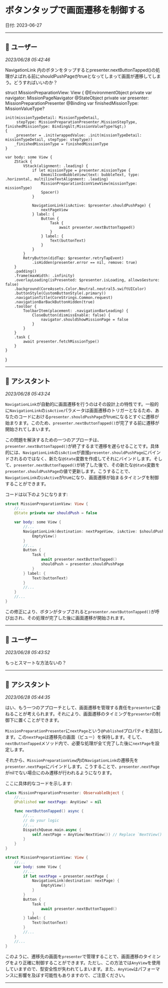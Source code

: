 # ボタンタップで画面遷移を制御する

日付: 2023-06-27

---

## 👤 ユーザー
*2023/06/28 05:42:46*

NavigationLink 内のボタンをタップするとpresenter.nextButtonTapped()の処理がよばれる前にshouldPushPageがtrueとなってしまって画面が遷移してしまう。どうすればいいのか？

struct MissionPreparationView: View {
    @EnvironmentObject private var navigator: MissionPageNavigator
    @StateObject private var presenter: MissionPreparationPresenter
    @Binding var finishedMissionType: MissionValueType?

    init(missionTypeDetail: MissionTypeDetail,
         stepType: MissionPreparationPresenter.MissionStepType, finishedMissionType: Binding&lt;MissionValueType?&gt;)
    {
        _presenter = .init(wrappedValue: .init(missionTypeDetail: missionTypeDetail, stepType: stepType))
        _finishedMissionType = finishedMissionType
    }

    var body: some View {
        ZStack {
            VStack(alignment: .leading) {
                if let missionType = presenter.missionType {
                    EmomilIconBubbleView(text: bubbleText, type: .horizontal, multilineTextAlignment: .leading)
                    MissionPreparationIconViewView(missionType: missionType)
                    Spacer()
                }

                NavigationLink(isActive: $presenter.shouldPushPage) {
                    nextPageView
                } label: {
                    Button {
                        Task {
                            await presenter.nextButtonTapped()
                        }
                    } label: {
                        Text(buttonText)
                    }
                }
            }
            RetryButton(didTap: $presenter.retryTapEvent)
                .isHidden(presenter.error == nil, remove: true)
        }
        .padding()
        .frame(maxWidth: .infinity)
        .overlayLoading(isPresented: $presenter.isLoading, allowsGesture: false)
        .background(CoreAssets.Color.Neutral.neutral5.swiftUIColor)
        .buttonStyle(CustomButtonStyle(.primary))
        .navigationTitle(CoreStrings.Common.request)
        .navigationBarBackButtonHidden(true)
        .toolbar {
            ToolbarItem(placement: .navigationBarLeading) {
                CloseButton(dismissEnable: false) {
                    navigator.shouldShowMissionPage = false
                }
            }
        }
        .task {
            await presenter.fetchMissionType()
        }
    }
}

---

## 🤖 アシスタント
*2023/06/28 05:43:24*

`NavigationLink`が自動的に画面遷移を行うのはその設計上の特性です。一般的に`NavigationLink`の`isActive`パラメータは画面遷移のトリガーとなるため、あなたのコードにおける`presenter.shouldPushPage`がtrueになるとすぐに遷移が始まります。このため、`presenter.nextButtonTapped()`が完了する前に遷移が開始されてしまいます。

この問題を解決するための一つのアプローチは、`presenter.nextButtonTapped()`が終了するまで遷移を遅らせることです。具体的には、`NavigationLink`の`isActive`が直接`presenter.shouldPushPage`にバインドされるのではなく、新たな`@State`変数を作成してそれにバインドします。そして、`presenter.nextButtonTapped()`が終了した後で、その新たな`@State`変数を`presenter.shouldPushPage`の値で更新します。こうすることで、`NavigationLink`の`isActive`がtrueになり、画面遷移が始まるタイミングを制御することができます。

コードは以下のようになります:

```swift
struct MissionPreparationView: View {
    //...
    @State private var shouldPush = false

    var body: some View {
        //...
        NavigationLink(destination: nextPageView, isActive: $shouldPush) {
            EmptyView()
        }
        //...
        Button {
            Task {
                await presenter.nextButtonTapped()
                shouldPush = presenter.shouldPushPage
            }
        } label: {
            Text(buttonText)
        }
        //...
    }
    //...
}
```

この修正により、ボタンがタップされると`presenter.nextButtonTapped()`が呼び出され、その処理が完了した後に画面遷移が開始されます。

---

## 👤 ユーザー
*2023/06/28 05:43:52*

もっとスマートな方法ないの？

---

## 🤖 アシスタント
*2023/06/28 05:44:35*

はい、もう一つのアプローチとして、画面遷移を管理する責任を`presenter`に委ねることが考えられます。それにより、画面遷移のタイミングを`presenter`の制御下に置くことができます。

`MissionPreparationPresenter`に`nextPage`という`@Published`プロパティを追加します。この`nextPage`は遷移先の画面（ビュー）を保持します。そして、`nextButtonTapped`メソッド内で、必要な処理が全て完了した後に`nextPage`を設定します。

それから、`MissionPreparationView`内の`NavigationLink`の遷移先を`presenter.nextPage`にバインドします。こうすることで、`presenter.nextPage`がnilでない場合にのみ遷移が行われるようになります。

ここに具体的なコードを示します:

```swift
class MissionPreparationPresenter: ObservableObject {
    //...
    @Published var nextPage: AnyView? = nil

    func nextButtonTapped() async {
        //...
        // do your logic
        //...
        DispatchQueue.main.async {
            self.nextPage = AnyView(NextView()) // Replace `NextView()` with your actual next view.
        }
    }
}

struct MissionPreparationView: View {
    //...
    var body: some View {
        //...
        if let nextPage = presenter.nextPage {
            NavigationLink(destination: nextPage) {
                EmptyView()
            }
        }
        Button {
            Task {
                await presenter.nextButtonTapped()
            }
        } label: {
            Text(buttonText)
        }
        //...
    }
    //...
}
```

このように、遷移先の画面を`presenter`で管理することで、画面遷移のタイミングをより正確に制御することができます。ただし、この方法では`AnyView`を使用していますので、型安全性が失われてしまいます。また、`AnyView`はパフォーマンスに影響を及ぼす可能性もありますので、ご注意ください。

---
